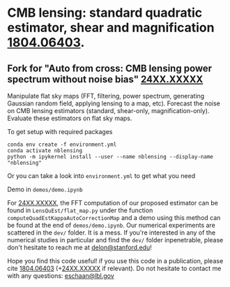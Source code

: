 #  CMB lensing: standard quadratic estimator, shear and magnification [1804.06403](https://arxiv.org/abs/1804.06403).
## Fork for "Auto from cross: CMB lensing power spectrum without noise bias" [24XX.XXXXX](https://arxiv.org/abs/24XX.XXXXX)


Manipulate flat sky maps (FFT, filtering, power spectrum, generating Gaussian random field, applying lensing to a map, etc).
Forecast the noise on CMB lensing estimators (standard, shear-only, magnification-only).
Evaluate these estimators on flat sky maps.

To get setup with required packages
```
conda env create -f environment.yml
conda activate nblensing
python -m ipykernel install --user --name nblensing --display-name "nblensing"
```
Or you can take a look into `environment.yml` to get what you need

Demo in `demos/demo.ipynb`


For [24XX.XXXXX](https://arxiv.org/abs/24XX.XXXXX), the FFT computation of our proposed estimator can be found in `LensQuEst/flat_map.py` under the function `computeQuadEstKappaAutoCorrectionMap` and a demo using this method can be found at the end of `demos/demo.ipynb`. Our numerical experiments are scattered in the `dev/` folder. It is a mess. If you're interested in any of the numerical studies in particular and find the `dev/` folder inpenetrable, please don't hesitate to reach me at delon@stanford.edu!


Hope you find this code useful! if you use this code in a publication, please cite [1804.06403](https://arxiv.org/abs/1804.06403) (+[24XX.XXXXX](https://arxiv.org/abs/24XX.XXXXX) if relevant). Do not hesitate to contact me with any questions: eschaan@lbl.gov
